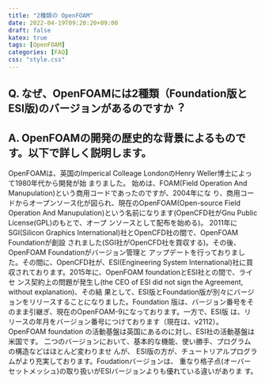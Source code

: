 ```yaml
---
title: "2種類の OpenFOAM"
date: 2022-04-19T09:20:20+09:00
draft: false
katex: true
tags: [OpenFOAM]
categories: [FAQ]
css: "style.css"
---
```


## Q. なぜ、OpenFOAMには2種類（Foundation版とESI版)のバージョンがあるのですか︖

## A. OpenFOAMの開発の歴史的な背景によるものです。以下で詳しく説明します。
OpenFOAMは、英国のImperical Colleage LondonのHenry Weller博士によって1980年代から開発が始
まりました。
始めは、FOAM(Field Operation And Manupulation)という商用コードであったのですが、2004年にな
り、商用コードからオープンソース化が図られ、現在のOpenFOAM(Open-source Field Operation
And Manupulation)という名前になります(OpenCFD社がGnu Public License(GPL)のもとで、オープ
ンソースとして配布を始める)。
2011年にSGI(Silicon Graphics International)社とOpenCFD社の間で、OpenFOAM Foundationが創設
されました(SGI社がOpenCFD社を買収する)。その後、OpenFOAM Foundationがバージョン管理と
アップデートを行っておりました。その間に、OpenCFD社が、ESI(Engineering System
International)社に買収されております。2015年に、OpenFOAM foundationとESI社との間で、ライセ
ンス契約上の問題が発生し(the CEO of ESI did not sign the Agreement, without explanation)、その結
果として、ESI版とFoundation版が別々にバージョンをリリースすることになりました。Foundation
版は、バージョン番号をそのまま引継ぎ、現在のOpenFOAM-9になっております。一方で、ESI版
は、リリースの年月をバージョン番号につけております（現在は、v2112）。OpenFOAM foundation
の活動基盤は英国にあるのに対し、ESI社の活動基盤は米国です。
二つのバージョンにおいて、基本的な機能、使い勝手、プログラムの構造などはほとんど変わりませ
んが、 ESI版の方が、チュートリアルプログラムがより充実しております。Foudationバージョンは、
重なり格子点(オーバーセットメッシュ)の取り扱いがESIバージョンよりも優れている違いがありま
す。
